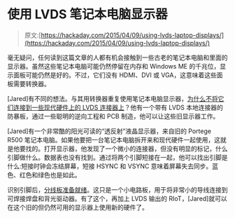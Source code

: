 # 使用 LVDS 笔记本电脑显示器

> 原文:[https://hackaday.com/2015/04/09/using-lvds-laptop-displays/](https://hackaday.com/2015/04/09/using-lvds-laptop-displays/)

毫无疑问，任何读到这篇文章的人都有机会接触到一些古老的笔记本电脑和里面的显示器。虽然这些笔记本电脑可能仍然停留在内存和 Windows ME 的千兆位，显示面板可能仍然是好的。不过，它们没有 HDMI、DVI 或 VGA，这意味着这些面板需要转换器。

[Jared]有不同的想法。与其用转换器重复使用笔记本电脑显示器，[为什么不将它们连接到一些现代硬件上的 LVDS 连接器上](https://hackaday.io/project/4177-lvds-laptop-display-interfacing)？他有一个带有 LVDS 本地连接器的防暴板，通过一些聪明的逆向工程和 PCB 制造，他可以让这些旧显示器工作。

[Jared]有一个非常酷的阳光可读的“透反射”液晶显示器，来自旧的 Portege R500 笔记本电脑。如果他要把一台笔记本电脑拆开来和现代硬件一起使用，这就是他要找的。打开显示器，他发现了一个微小的连接器，但没有明显的标记，什么引脚做什么。数据表也没有找到。通过将两个引脚短接在一起，他可以找出引脚是什么:短接时钟会冻结屏幕，短接 HSYNC 和 VSYNC 意味着屏幕失去同步。蓝色、红色和绿色也是如此。

识别引脚后，[分线板准备就绪](https://hackaday.io/project/4177-lvds-laptop-display-interfacing/log/13710-breaking-it-out)。这只是一个小电路板，用于将非常小的导线连接到可焊接焊盘和背光驱动器。有了这个，再加上 LVDS 输出的 RIoT，[Jared]就可以在这个旧的但仍然可用的显示器上使用新的硬件了。